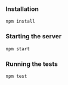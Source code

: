 ### Installation

`npm install`

### Starting the server

`npm start`

### Running the tests

`npm test`
